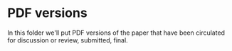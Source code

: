 # PDF versions

In this folder we'll put PDF versions of the paper that have been circulated
for discussion or review, submitted, final.
